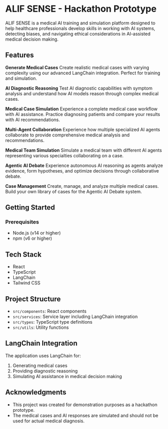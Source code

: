 # ALIF SENSE - Hackathon Prototype

ALIF SENSE is a medical AI training and simulation platform designed to help healthcare professionals develop skills in working with AI systems, detecting biases, and navigating ethical considerations in AI-assisted medical decision making.

## Features

**Generate Medical Cases**
Create realistic medical cases with varying complexity using our advanced LangChain integration. Perfect for training and simulation.

**AI Diagnostic Reasoning**
Test AI diagnostic capabilities with symptom analysis and understand how AI models reason through complex medical cases.

**Medical Case Simulation**
Experience a complete medical case workflow with AI assistance. Practice diagnosing patients and compare your results with AI recommendations.

**Multi-Agent Collaboration**
Experience how multiple specialized AI agents collaborate to provide comprehensive medical analysis and recommendations.

**Medical Team Simulation**
Simulate a medical team with different AI agents representing various specialties collaborating on a case.

**Agentic AI Debate**
Experience autonomous AI reasoning as agents analyze evidence, form hypotheses, and optimize decisions through collaborative debate.

**Case Management**
Create, manage, and analyze multiple medical cases. Build your own library of cases for the Agentic AI Debate system.

## Getting Started

### Prerequisites

- Node.js (v14 or higher)
- npm (v6 or higher)

## Tech Stack

- React
- TypeScript
- LangChain
- Tailwind CSS

## Project Structure

- `src/components`: React components
- `src/services`: Service layer including LangChain integration
- `src/types`: TypeScript type definitions
- `src/utils`: Utility functions

## LangChain Integration

The application uses LangChain for:

1. Generating medical cases
2. Providing diagnostic reasoning
3. Simulating AI assistance in medical decision making


## Acknowledgments

- This project was created for demonstration purposes as a hackathon prototype.
- The medical cases and AI responses are simulated and should not be used for actual medical diagnosis.
